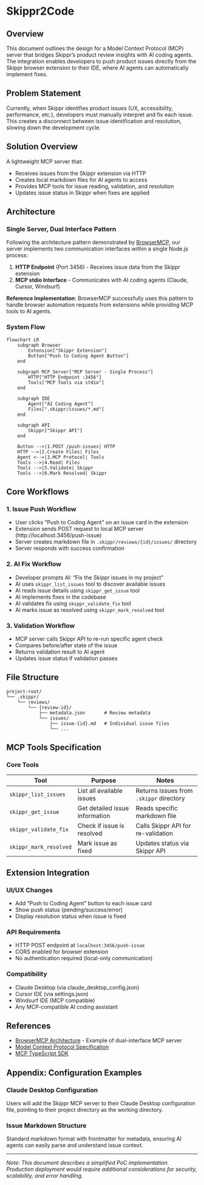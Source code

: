 # Skippr2Code

## Overview

This document outlines the design for a Model Context Protocol (MCP) server that bridges Skippr’s product review insights with AI coding agents. The integration enables developers to push product issues directly from the Skippr browser extension to their IDE, where AI agents can automatically implement fixes.

## Problem Statement

Currently, when Skippr identifies product issues (UX, accessibility, performance, etc.), developers must manually interpret and fix each issue. This creates a disconnect between issue identification and resolution, slowing down the development cycle.

## Solution Overview

A lightweight MCP server that:
- Receives issues from the Skippr extension via HTTP
- Creates local markdown files for AI agents to access
- Provides MCP tools for issue reading, validation, and resolution
- Updates issue status in Skippr when fixes are applied

## Architecture

### Single Server, Dual Interface Pattern

Following the architecture pattern demonstrated by [BrowserMCP](https://github.com/BrowserMCP/mcp), our server implements two communication interfaces within a single Node.js process:

1. **HTTP Endpoint** (Port 3456) - Receives issue data from the Skippr extension
2. **MCP stdio Interface** - Communicates with AI coding agents (Claude, Cursor, Windsurf)

**Reference Implementation**: BrowserMCP successfully uses this pattern to handle browser automation requests from extensions while providing MCP tools to AI agents.

### System Flow

```mermaid
flowchart LR
    subgraph Browser
        Extension["Skippr Extension"]
        Button["Push to Coding Agent Button"]
    end

    subgraph MCP_Server["MCP Server - Single Process"]
        HTTP["HTTP Endpoint :3456"]
        Tools["MCP Tools via stdio"]
    end

    subgraph IDE
        Agent["AI Coding Agent"]
        Files[".skippr/issues/*.md"]
    end

    subgraph API
        Skippr["Skippr API"]
    end

    Button -->|1.POST /push-issues| HTTP
    HTTP -->|2.Create Files| Files
    Agent <-->|3.MCP Protocol| Tools
    Tools -->|4.Read| Files
    Tools -->|5.Validate| Skippr
    Tools -->|6.Mark Resolved| Skippr
```

## Core Workflows

### 1. Issue Push Workflow

- User clicks “Push to Coding Agent” on an issue card in the extension
- Extension sends POST request to local MCP server (http://localhost:3456/push-issue)
- Server creates markdown file in `.skippr/reviews/{id}/issues/` directory
- Server responds with success confirmation

### 2. AI Fix Workflow

- Developer prompts AI: “Fix the Skippr issues in my project”
- AI uses `skippr_list_issues` tool to discover available issues
- AI reads issue details using `skippr_get_issue` tool
- AI implements fixes in the codebase
- AI validates fix using `skippr_validate_fix` tool
- AI marks issue as resolved using `skippr_mark_resolved` tool

### 3. Validation Workflow

- MCP server calls Skippr API to re-run specific agent check
- Compares before/after state of the issue
- Returns validation result to AI agent
- Updates issue status if validation passes

## File Structure

```
project-root/
└── .skippr/
    └── reviews/
        └── {review-id}/
            ├── metadata.json       # Review metadata
            └── issues/
                ├── issue-{id}.md   # Individual issue files
                └── ...
```

## MCP Tools Specification

### Core Tools

| Tool | Purpose | Notes |
| --- | --- | --- |
| `skippr_list_issues` | List all available issues | Returns issues from `.skippr` directory |
| `skippr_get_issue` | Get detailed issue information | Reads specific markdown file |
| `skippr_validate_fix` | Check if issue is resolved | Calls Skippr API for re-validation |
| `skippr_mark_resolved` | Mark issue as fixed | Updates status via Skippr API |

## Extension Integration

### UI/UX Changes

- Add “Push to Coding Agent” button to each issue card
- Show push status (pending/success/error)
- Display resolution status when issue is fixed

### API Requirements

- HTTP POST endpoint at `localhost:3456/push-issue`
- CORS enabled for browser extension
- No authentication required (local-only communication)

### Compatibility

- Claude Desktop (via claude_desktop_config.json)
- Cursor IDE (via settings.json)
- Windsurf IDE (MCP compatible)
- Any MCP-compatible AI coding assistant

## References

- [BrowserMCP Architecture](https://github.com/BrowserMCP/mcp) - Example of dual-interface MCP server
- [Model Context Protocol Specification](https://modelcontextprotocol.io/)
- [MCP TypeScript SDK](https://github.com/modelcontextprotocol/typescript-sdk)

## Appendix: Configuration Examples

### Claude Desktop Configuration

Users will add the Skippr MCP server to their Claude Desktop configuration file, pointing to their project directory as the working directory.

### Issue Markdown Structure

Standard markdown format with frontmatter for metadata, ensuring AI agents can easily parse and understand issue context.

---

*Note: This document describes a simplified PoC implementation. Production deployment would require additional considerations for security, scalability, and error handling.*